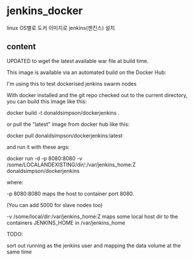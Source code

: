 # jenkins_docker
linux OS별로 도커 이미지로 jenkins(젠킨스) 설치  

## content
UPDATED to wget the latest available war file at build time.

This image is available via an automated build on the Docker Hub:

I'm using this to test dockerised jenkins swarm nodes

With docker installed and the git repo checked out to the current directory, you can build this image like this:

docker build -t donaldsimpson/dockerjenkins .

or pull the "latest" image from docker hub like this:

docker pull donaldsimpson/dockerjenkins:latest

and run it with these args:

docker run -d -p 8080:8080 -v /some/LOCALANDEXISTING/dir/:/var/jenkins_home:Z donaldsimpson/dockerjenkins

where:

-p 8080:8080 maps the host to container port 8080.

(You can add 5000 for slave nodes too)

-v /some/local/dir:/var/jenkins_home:Z maps some local host dir to the containers JENKINS_HOME in /var/jenkins_home

TODO:

sort out running as the jenkins user and mapping the data volume at the same time
